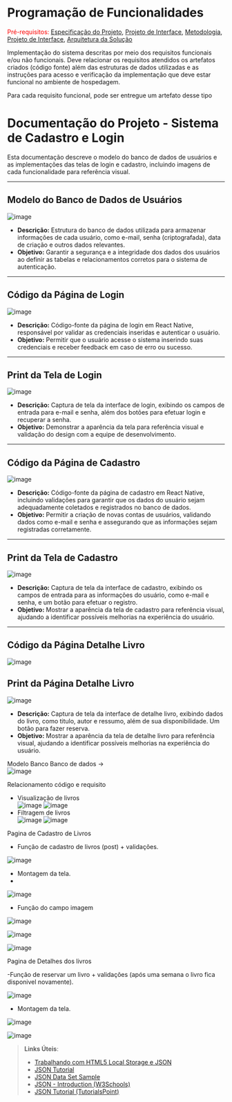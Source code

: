 # Programação de Funcionalidades

<span style="color:red">Pré-requisitos: <a href="2-Especificação do Projeto.md"> Especificação do Projeto</a></span>, <a href="3-Projeto de Interface.md"> Projeto de Interface</a>, <a href="4-Metodologia.md"> Metodologia</a>, <a href="3-Projeto de Interface.md"> Projeto de Interface</a>, <a href="5-Arquitetura da Solução.md"> Arquitetura da Solução</a>

Implementação do sistema descritas por meio dos requisitos funcionais e/ou não funcionais. Deve relacionar os requisitos atendidos os artefatos criados (código fonte) além das estruturas de dados utilizadas e as instruções para acesso e verificação da implementação que deve estar funcional no ambiente de hospedagem.

Para cada requisito funcional, pode ser entregue um artefato desse tipo

# Documentação do Projeto - Sistema de Cadastro e Login

Esta documentação descreve o modelo do banco de dados de usuários e as implementações das telas de login e cadastro, incluindo imagens de cada funcionalidade para referência visual.

---

## Modelo do Banco de Dados de Usuários
![image](https://github.com/user-attachments/assets/5de1699a-9528-46e4-bb9d-9be30f9a563b)


- **Descrição:** Estrutura do banco de dados utilizada para armazenar informações de cada usuário, como e-mail, senha (criptografada), data de criação e outros dados relevantes.
- **Objetivo:** Garantir a segurança e a integridade dos dados dos usuários ao definir as tabelas e relacionamentos corretos para o sistema de autenticação.

---

## Código da Página de Login
![image](https://github.com/user-attachments/assets/d6e84064-a091-45e1-a172-5e2875a7896f)


- **Descrição:** Código-fonte da página de login em React Native, responsável por validar as credenciais inseridas e autenticar o usuário.
- **Objetivo:** Permitir que o usuário acesse o sistema inserindo suas credenciais e receber feedback em caso de erro ou sucesso.

---

## Print da Tela de Login
![image](https://github.com/user-attachments/assets/44fe82c3-d912-426a-a681-0ce2f1c7085f)


- **Descrição:** Captura de tela da interface de login, exibindo os campos de entrada para e-mail e senha, além dos botões para efetuar login e recuperar a senha.
- **Objetivo:** Demonstrar a aparência da tela para referência visual e validação do design com a equipe de desenvolvimento.

---

## Código da Página de Cadastro
![image](https://github.com/user-attachments/assets/6baa658b-f424-4120-8a4e-6d005e7fb36c)


- **Descrição:** Código-fonte da página de cadastro em React Native, incluindo validações para garantir que os dados do usuário sejam adequadamente coletados e registrados no banco de dados.
- **Objetivo:** Permitir a criação de novas contas de usuários, validando dados como e-mail e senha e assegurando que as informações sejam registradas corretamente.

---

## Print da Tela de Cadastro
![image](https://github.com/user-attachments/assets/ea0657c2-1cb8-4449-be5b-29f2c77218f5)


- **Descrição:** Captura de tela da interface de cadastro, exibindo os campos de entrada para as informações do usuário, como e-mail e senha, e um botão para efetuar o registro.
- **Objetivo:** Mostrar a aparência da tela de cadastro para referência visual, ajudando a identificar possíveis melhorias na experiência do usuário.

---

## Código da Página Detalhe Livro
![image](https://github.com/user-attachments/assets/1d4aabc8-c707-4c3c-bd07-bae3b2d068c9)

## Print da Página Detalhe Livro
![image](https://github.com/user-attachments/assets/3eac0058-e29a-4269-818d-679a41cdd5d0)

- **Descrição:** Captura de tela da interface de detalhe livro, exibindo dados do livro, como titulo, autor e ressumo, além de sua disponibilidade. Um botão para fazer reserva.
- **Objetivo:** Mostrar a aparência da tela de detalhe livro para referência visual, ajudando a identificar possíveis melhorias na experiência do usuário.

Modelo Banco Banco de dados ->  
![image](https://github.com/user-attachments/assets/dc887efc-9ed6-4cc1-853a-b8702bcd91f5)

Relacionamento código e requisito

- Visualização de livros  
![image](https://github.com/user-attachments/assets/86175c2e-4dfe-4b02-9470-88389bb2a268)
![image](https://github.com/user-attachments/assets/060416b0-50df-4145-9e75-453d2b717a1e)
- Filtragem de livros  
![image](https://github.com/user-attachments/assets/bcd6fb7c-b0e5-4817-b7dd-48b8e4e37cca)
![image](https://github.com/user-attachments/assets/7b9790f6-b03a-4bce-8008-4b24806562ce)



Pagina de Cadastro de Livros

- Função de cadastro de livros (post) + validações.

 ![image](https://github.com/user-attachments/assets/733fad1d-a038-421e-b023-3800be4ca2b5)

- Montagem da tela.
- 
![image](https://github.com/user-attachments/assets/be1089f0-21b1-439e-ae94-b90eb83a91b9)


- Função do campo imagem
  
![image](https://github.com/user-attachments/assets/0e1233d4-0fab-49a3-81cb-5417d55ded73)

![image](https://github.com/user-attachments/assets/131a9520-a3b8-44da-879b-ecc006ce2cc5)

![image](https://github.com/user-attachments/assets/83af3a2a-2b8a-4dd9-abde-1bc6f09fc844)




Pagina de Detalhes dos livros

-Função de reservar um livro + validações (após uma semana o livro fica disponivel novamente).

![image](https://github.com/user-attachments/assets/26005107-3238-4a48-91c5-191c53ed9000)

- Montagem da tela.
  
![image](https://github.com/user-attachments/assets/4a2c5062-39ff-4178-b9d2-3d80f9b04673)

![image](https://github.com/user-attachments/assets/d8c1a1c0-a827-477d-8ec5-fd35d11bf8ff)


> **Links Úteis**:
>
> - [Trabalhando com HTML5 Local Storage e JSON](https://www.devmedia.com.br/trabalhando-com-html5-local-storage-e-json/29045)
> - [JSON Tutorial](https://www.w3resource.com/JSON)
> - [JSON Data Set Sample](https://opensource.adobe.com/Spry/samples/data_region/JSONDataSetSample.html)
> - [JSON - Introduction (W3Schools)](https://www.w3schools.com/js/js_json_intro.asp)
> - [JSON Tutorial (TutorialsPoint)](https://www.tutorialspoint.com/json/index.htm)
